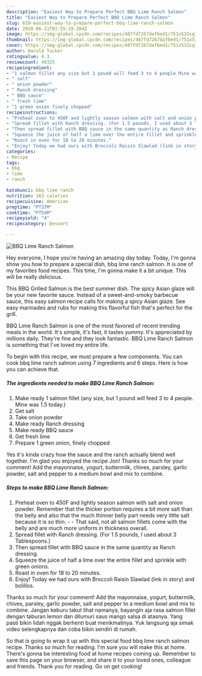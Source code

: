 ```yaml
---
description: "Easiest Way to Prepare Perfect BBQ Lime Ranch Salmon"
title: "Easiest Way to Prepare Perfect BBQ Lime Ranch Salmon"
slug: 619-easiest-way-to-prepare-perfect-bbq-lime-ranch-salmon
date: 2020-06-11T01:55:19.204Z
image: https://img-global.cpcdn.com/recipes/487fd7267daf6ed1/751x532cq70/bbq-lime-ranch-salmon-recipe-main-photo.jpg
thumbnail: https://img-global.cpcdn.com/recipes/487fd7267daf6ed1/751x532cq70/bbq-lime-ranch-salmon-recipe-main-photo.jpg
cover: https://img-global.cpcdn.com/recipes/487fd7267daf6ed1/751x532cq70/bbq-lime-ranch-salmon-recipe-main-photo.jpg
author: Harold Tucker
ratingvalue: 4.3
reviewcount: 49325
recipeingredient:
- "1 salmon fillet any size but 1 pound will feed 3 to 4 people Mine was 15 today"
- " salt"
- " onion powder"
- " Ranch dressing"
- " BBQ sauce"
- " fresh lime"
- "1 green onion finely chopped"
recipeinstructions:
- "Preheat oven to 450F and lightly season salmon with salt and onion powder. Remember that the thicker portion requires a bit more salt than the belly and also that the much thinner belly part needs very little salt because it is so thin.  That said, not all salmon fillets come with the belly and are much more uniform in thickness overall."
- "Spread fillet with Ranch dressing. (For 1.5 pounds, I used about 3 Tablespoons.)"
- "Then spread fillet with BBQ sauce in the same quantity as Ranch dressing."
- "Squeeze the juice of half a lime over the entire fillet and sprinkle with green onions."
- "Roast in oven for 18 to 20 minutes."
- "Enjoy! Today we had ours with Broccoli Raisin Slawlad (link in story) and bolillos."
categories:
- Recipe
tags:
- bbq
- lime
- ranch

katakunci: bbq lime ranch 
nutrition: 163 calories
recipecuisine: American
preptime: "PT37M"
cooktime: "PT54M"
recipeyield: "4"
recipecategory: Dessert

---
```



![BBQ Lime Ranch Salmon](https://img-global.cpcdn.com/recipes/487fd7267daf6ed1/751x532cq70/bbq-lime-ranch-salmon-recipe-main-photo.jpg)

Hey everyone, I hope you're having an amazing day today. Today, I'm gonna show you how to prepare a special dish, bbq lime ranch salmon. It is one of my favorites food recipes. This time, I'm gonna make it a bit unique. This will be really delicious.

This BBQ Grilled Salmon is the best summer dish. The spicy Asian glaze will be your new favorite sauce. Instead of a sweet-and-smoky barbecue sauce, this easy salmon recipe calls for making a spicy Asian glaze. See easy marinades and rubs for making this flavorful fish that&#39;s perfect for the grill.

BBQ Lime Ranch Salmon is one of the most favored of recent trending meals in the world. It's simple, it's fast, it tastes yummy. It's appreciated by millions daily. They're fine and they look fantastic. BBQ Lime Ranch Salmon is something that I've loved my entire life.


To begin with this recipe, we must prepare a few components. You can cook bbq lime ranch salmon using 7 ingredients and 6 steps. Here is how you can achieve that.

<!--inarticleads1-->

##### The ingredients needed to make BBQ Lime Ranch Salmon:

1. Make ready 1 salmon fillet (any size, but 1 pound will feed 3 to 4 people. Mine was 1.5 today.)
1. Get  salt
1. Take  onion powder
1. Make ready  Ranch dressing
1. Make ready  BBQ sauce
1. Get  fresh lime
1. Prepare 1 green onion, finely chopped


Yes it&#39;s kinda crazy how the sauce and the ranch actually blend well together. I&#39;m glad you enjoyed the recipe Jon! Thanks so much for your comment! Add the mayonnaise, yogurt, buttermilk, chives, parsley, garlic powder, salt and pepper to a medium bowl and mix to combine. 

<!--inarticleads2-->

##### Steps to make BBQ Lime Ranch Salmon:

1. Preheat oven to 450F and lightly season salmon with salt and onion powder. Remember that the thicker portion requires a bit more salt than the belly and also that the much thinner belly part needs very little salt because it is so thin. -  - That said, not all salmon fillets come with the belly and are much more uniform in thickness overall.
1. Spread fillet with Ranch dressing. (For 1.5 pounds, I used about 3 Tablespoons.)
1. Then spread fillet with BBQ sauce in the same quantity as Ranch dressing.
1. Squeeze the juice of half a lime over the entire fillet and sprinkle with green onions.
1. Roast in oven for 18 to 20 minutes.
1. Enjoy! Today we had ours with Broccoli Raisin Slawlad (link in story) and bolillos.


Thanks so much for your comment! Add the mayonnaise, yogurt, buttermilk, chives, parsley, garlic powder, salt and pepper to a medium bowl and mix to combine. Jangan keburu takut lihat namanya, bayangin aja rasa salmon fillet dengan taburan lemon dan dilumuri saus mango salsa di atasnya. Yang pasti bikin lidah nggak berhenti buat menikmatinya. Yuk langsung aja simak video selengkapnya dan coba bikin sendiri di rumah. 

So that is going to wrap it up with this special food bbq lime ranch salmon recipe. Thanks so much for reading. I'm sure you will make this at home. There's gonna be interesting food at home recipes coming up. Remember to save this page on your browser, and share it to your loved ones, colleague and friends. Thank you for reading. Go on get cooking!
